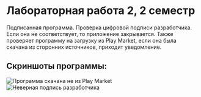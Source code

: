 # Лабораторная работа 2, 2 семестр

Подписанная программа. Проверка цифровой подписи разработчика. Если она не соответствует, то приложение закрывается.
Также проверяет программу на загрузку из Play Market, если она была скачана из сторонних источников, приходит уведомление.

## Скриншоты программы:

![Программа скачана не из Play Market](https://user-images.githubusercontent.com/54735556/222696401-a95569de-9ae8-4b04-9147-10c8f43f1cf0.png)
![Неверная подпись разработчика](https://user-images.githubusercontent.com/54735556/222696412-44f4572c-f79c-4b14-80cc-1c396ae1cafb.png)
